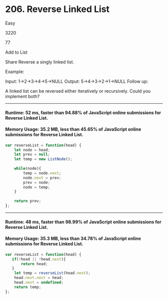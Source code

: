 # 206. Reverse Linked List
Easy

3220

77

Add to List

Share
Reverse a singly linked list.

Example:

Input: 1->2->3->4->5->NULL
Output: 5->4->3->2->1->NULL
Follow up:

A linked list can be reversed either iteratively or recursively. Could you implement both?

---
#### Runtime: 52 ms, faster than 94.88% of JavaScript online submissions for Reverse Linked List.
#### Memory Usage: 35.2 MB, less than 45.65% of JavaScript online submissions for Reverse Linked List.

```javascript
var reverseList = function(head) {
    let node = head;
    let prev = null;
    let temp = new ListNode();
    
    while(node){
        temp = node.next;
        node.next = prev;
        prev = node;
        node = temp;
    }
    
    return prev;
};
```
---
#### Runtime: 48 ms, faster than 98.99% of JavaScript online submissions for Reverse Linked List.
#### Memory Usage: 35.3 MB, less than 34.78% of JavaScript online submissions for Reverse Linked List.
```javascript
var reverseList = function(head) {
   if(!head || !head.next){
       return head;
   }
    let temp = reverseList(head.next);
    head.next.next = head;
    head.next = undefined;
    return temp;
};
```

